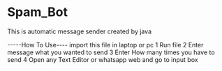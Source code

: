 # Spam_Bot
This is automatic message sender created by java

-----How To Use----
import this file in laptop or pc 
1 Run file
2 Enter message what you wanted to send
3 Enter How many times you have to send
4 Open any Text Editor or whatsapp web and go to input box
